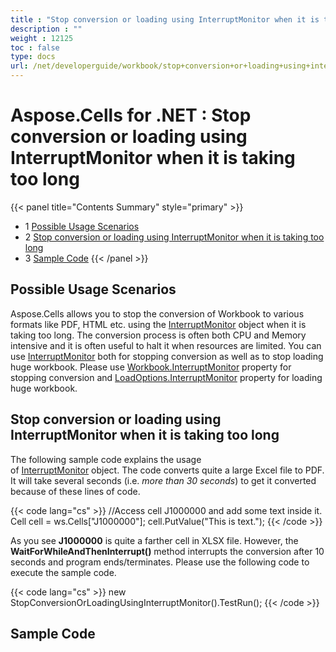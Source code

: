 ```yaml
---
title : "Stop conversion or loading using InterruptMonitor when it is taking too long" 
description : "" 
weight : 12125 
toc : false
type: docs
url: /net/developerguide/workbook/stop+conversion+or+loading+using+interruptmonitor+when+it+is+taking+too+long/
---
```


# Aspose.Cells for .NET : Stop conversion or loading using InterruptMonitor when it is taking too long


{{< panel title="Contents Summary" style="primary" >}}
*   1 [Possible Usage Scenarios](#possible-usage-scenarios)
*   2 [Stop conversion or loading using InterruptMonitor when it is taking too long](#stop-conversion-or-loading-using-interruptmonitor-when-it-is-taking-too-long)
*   3 [Sample Code](#sample-code)
{{< /panel >}}
 

## Possible Usage Scenarios

Aspose.Cells allows you to stop the conversion of Workbook to various formats like PDF, HTML etc. using the [InterruptMonitor](https://apireference.aspose.com/net/cells/aspose.cells/interruptmonitor) object when it is taking too long. The conversion process is often both CPU and Memory intensive and it is often useful to halt it when resources are limited. You can use [InterruptMonitor](https://apireference.aspose.com/net/cells/aspose.cells/interruptmonitor) both for stopping conversion as well as to stop loading huge workbook. Please use [Workbook.InterruptMonitor](https://apireference.aspose.com/net/cells/aspose.cells/workbook/properties/interruptmonitor) property for stopping conversion and [LoadOptions.InterruptMonitor](https://apireference.aspose.com/net/cells/aspose.cells/loadoptions/properties/interruptmonitor) property for loading huge workbook. 

## Stop conversion or loading using InterruptMonitor when it is taking too long

The following sample code explains the usage of [InterruptMonitor](https://apireference.aspose.com/net/cells/aspose.cells/interruptmonitor) object. The code converts quite a large Excel file to PDF. It will take several seconds (i.e. *more than 30 seconds*) to get it converted because of these lines of code.

{{< code lang="cs" >}}
//Access cell J1000000 and add some text inside it.
Cell cell = ws.Cells["J1000000"];
cell.PutValue("This is text.");
{{< /code >}}

As you see **J1000000** is quite a farther cell in XLSX file. However, the **WaitForWhileAndThenInterrupt()** method interrupts the conversion after 10 seconds and program ends/terminates. Please use the following code to execute the sample code.

{{< code lang="cs" >}}
new StopConversionOrLoadingUsingInterruptMonitor().TestRun();
{{< /code >}}

## Sample Code

